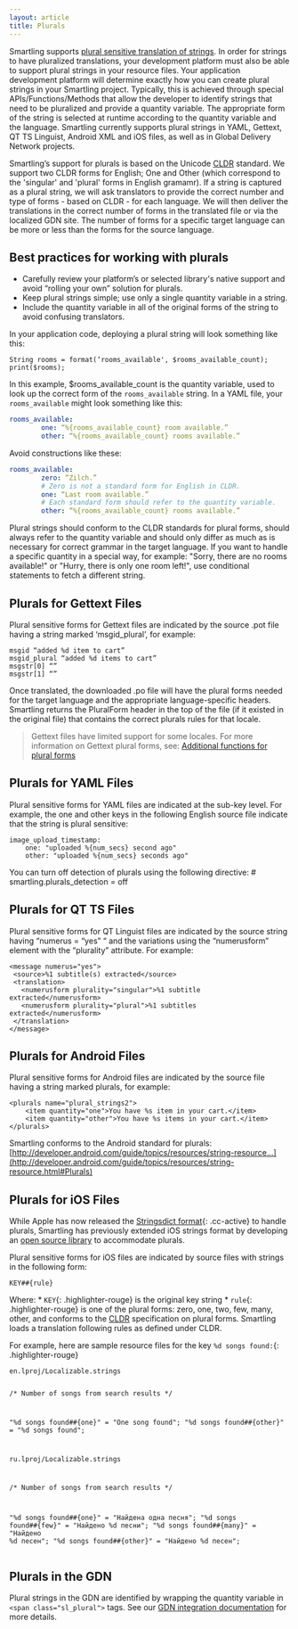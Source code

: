 ```yaml
---
layout: article
title: Plurals
---
```




Smartling supports [plural sensitive translation of strings](/knowledge-base/articles/translating-plurals/). In order for strings to have pluralized translations, your development platform must also be able to support plural strings in your resource files.  Your application development platform will determine exactly how you can create plural strings in your Smartling project. Typically, this is achieved through special APIs/Functions/Methods that allow the developer to identify strings that need to be pluralized and provide a quantity variable. The appropriate form of the string is selected at runtime according to the quantity variable and the language.  Smartling currently supports plural strings in YAML, Gettext, QT TS Linguist, Android XML and iOS files, as well as in Global Delivery Network projects.

Smartling’s support for plurals is based on the Unicode [CLDR](http://www.unicode.org/cldr/charts/27/supplemental/language_plural_rules.html) standard.  We support two CLDR forms for English; One and Other (which correspond to the 'singular' and 'plural' forms in English gramamr).  If a string is captured as a plural string, we will ask translators to provide the correct number and type of forms - based on CLDR - for each language.  We will then deliver the translations in the correct number of forms in the translated file or via the localized GDN site.  The number of forms for a specific target language can be more or less than the forms for the source language.

## Best practices for working with plurals

* Carefully review your platform’s or selected library's native support and avoid “rolling your own” solution for plurals.
* Keep plural strings simple; use only a single quantity variable in a string.
* Include the quantity variable in all of the original forms of the string to avoid confusing translators.


In your application code, deploying a plural string will look something like this:

~~~
String rooms = format(‘rooms_available', $rooms_available_count);
print($rooms);
~~~

In this example, $rooms_available_count is the quantity variable, used to look up the correct form of the `rooms_available` string. In a YAML file, your `rooms_available` might look something like this:

~~~yaml
rooms_available:
        one: “%{rooms_available_count} room available.”
        other: “%{rooms_available_count} rooms available.”
~~~

Avoid constructions like these:

~~~yaml
rooms_available:
        zero: “Zilch.”
        # Zero is not a standard form for English in CLDR.
        one: “Last room available.”
        # Each standard form should refer to the quantity variable.
        other: “%{rooms_available_count} rooms available.”
~~~

Plural strings should conform to the CLDR standards for plural forms, should always refer to the quantity variable and should only differ as much as is necessary for correct grammar in the target language. If you want to handle a specific quantity in a special way, for example: "Sorry, there are no rooms available!" or "Hurry, there is only one room left!", use conditional statements to fetch a different string.

## Plurals for Gettext Files

Plural sensitive forms for Gettext files are indicated by the source .pot file having a string marked ‘msgid_plural’, for example:

<div class="highlighter-rouge"><pre class="highlight"><code>msgid &ldquo;added %d item to cart&rdquo;
msgid_plural &ldquo;added %d items to cart&rdquo;
msgstr[0] &ldquo;&rdquo;
msgstr[1] &ldquo;&rdquo;
</code></pre></div>

Once translated, the downloaded .po file will have the plural forms needed for the target language and the appropriate language-specific headers. Smartling returns the PluralForm header in the top of the file (if it existed in the original file) that contains the correct plurals rules for that locale.

> Gettext files have limited support for some locales. For more information on Gettext plural forms, see: [Additional functions for plural forms](http://www.gnu.org/savannah-checkouts/gnu/gettext/manual/html_node/Plural-forms.html)

## Plurals for YAML Files

Plural sensitive forms for YAML files are indicated at the sub-key level. For example, the one and other keys in the following English source file indicate that the string is plural sensitive:

<div class="highlighter-rouge"><pre class="highlight"><code>image_upload_timestamp:
    one: "uploaded %{num_secs} second ago"
    other: "uploaded %{num_secs} seconds ago"
</code></pre></div>

You can turn off detection of plurals using the following directive: # smartling.plurals_detection = off

## Plurals for QT TS Files

Plural sensitive forms for QT Linguist files are indicated by the source string having “numerus = “yes” “ and the variations using the “numerusform” element with the “plurality” attribute. For example:

<div class="highlighter-rouge"><pre class="highlight"><code>&lt;message numerus="yes"&gt;
 &lt;source&gt;%1 subtitle(s) extracted&lt;/source&gt;
 &lt;translation&gt;
   &lt;numerusform plurality="singular"&gt;%1 subtitle extracted&lt;/numerusform&gt;
   &lt;numerusform plurality="plural"&gt;%1 subtitles extracted&lt;/numerusform&gt;
 &lt;/translation&gt;
&lt;/message&gt;
</code></pre></div>

## Plurals for Android Files

Plural sensitive forms for Android files are indicated by the source file having a string marked plurals, for example:

<div class="highlighter-rouge"><pre class="highlight"><code>&lt;plurals name="plural_strings2"&gt;
    &lt;item quantity="one"&gt;You have %s item in your cart.&lt;/item&gt;
    &lt;item quantity="other"&gt;You have %s items in your cart.&lt;/item&gt;
&lt;/plurals&gt;
</code></pre></div>

Smartling conforms to the Android standard for plurals: [http://developer.android.com/guide/topics/resources/string-resource…](http://developer.android.com/guide/topics/resources/string-resource.html#Plurals)

## Plurals for iOS Files

While Apple has now released the [Stringsdict format](/developers/files/iOS-stringsdict/){: .cc-active} to handle plurals, Smartling has previously extended iOS strings format by developing an [open source library](https://github.com/Smartling/ios-i18n) to accommodate plurals.

Plural sensitive forms for iOS files are indicated by source files with strings in the following form:

<div class="highlighter-rouge"><pre class="highlight"><code>KEY##{rule}
</code></pre></div>

Where: \* `KEY`{: .highlighter-rouge} is the original key string \* `rule`{: .highlighter-rouge} is one of the plural forms: zero, one, two, few, many, other, and conforms to the [CLDR](http://unicode.org/repos/cldr-tmp/trunk/diff/supplemental/language_plural_rules.html) specification on plural forms. Smartling loads a translation following rules as defined under CLDR.

For example, here are sample resource files for the key `%d songs found:`{: .highlighter-rouge}

<div class="highlighter-rouge"><pre class="highlight"><code>en.lproj/Localizable.strings

/* Number of songs from search results */

"%d songs found##{one}" = "One song found";
"%d songs found##{other}" = "%d songs found";

ru.lproj/Localizable.strings

/* Number of songs from search results */

"%d songs found##{one}" = "Найдена одна песня";
"%d songs found##{few}" = "Найдено %d песни";
"%d songs found##{many}" = "Найдено %d песен";
"%d songs found##{other}" = "Найдено %d песен";
</code></pre></div>

## Plurals in the GDN

Plural strings in the GDN are identified by wrapping the quantity variable in `<span class="sl_plural">` tags. See our [GDN integration documentation](/knowledge-base/articles/handle-plurals-in-a-gdn-project/) for more details.